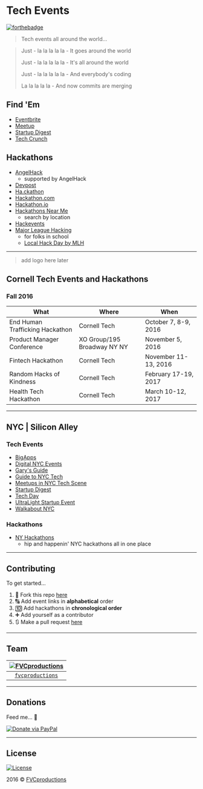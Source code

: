 # Tech Events

[![forthebadge](http://forthebadge.com/images/badges/oooo-kill-em.svg)](http://forthebadge.com)

> Tech events all around the world...

> Just - la la la la la - It goes around the world
>
> Just - la la la la la - It's all around the world
>
> Just - la la la la la - And everybody's coding
>
> La la la la la - And now commits are merging

## Find 'Em

- [Eventbrite](https://www.eventbrite.com)
- [Meetup](http://www.meetup.com/)
- [Startup Digest](https://www.startupdigest.com/)
- [Tech Crunch](http://techcrunch.com/events)

## Hackathons

- [AngelHack](http://angelhack.com/events)
    + supported by AngelHack
- [Devpost](https://devpost.com/hackathons)
- [Ha.ckathon](http://ha.ckathon.com/)
- [Hackathon.com](http://www.hackathon.com/)
- [Hackathon.io](http://www.hackathon.io/events)
- [Hackathons Near Me](http://hackathonsnear.me/)
    + search by location
- [Hackevents](https://hackevents.co/hackathons)
- [Major League Hacking](https://mlh.io/)
    + for folks in school
    + [Local Hack Day by MLH](https://localhackday.mlh.io/)

---

> add logo here later

## Cornell Tech Events and Hackathons

### Fall 2016

What | Where | When
---|---|---
End Human Trafficking Hackathon | Cornell Tech | October 7, 8-9, 2016
Product Manager Conference | XO Group/195 Broadway NY NY | November 5, 2016
Fintech Hackathon | Cornell Tech | November 11-13, 2016
Random Hacks of Kindness | Cornell Tech | February 17-19, 2017
Health Tech Hackathon | Cornell Tech | March 10-12, 2017

---

## NYC | Silicon Alley

### Tech Events

- [BigApps](http://nycbigapps.com/)
- [Digital NYC Events](http://www.digital.nyc/events/search)
- [Gary's Guide](http://garysguide.com/events)
- [Guide to NYC Tech](http://www.slideshare.net/schlaf/guide-to-nyc-tech)
- [Meetups in NYC Tech Scene](http://www.meetup.com/ny-tech)
- [Startup Digest](https://www.startupdigest.com/digests/new-york-city)
- [Tech Day](https://techdayhq.com/new-york)
- [UltraLight Startup Event](http://ultralightstartups.com/)
- [Walkabout NYC](http://walkaboutnyc.com/)

### Hackathons

- [NY Hackathons](http://nyhackathons.com/)
    + hip and happenin' NYC hackathons all in one place

---

## Contributing

To get started...

1. 🍴 Fork this repo [here](https://github.com/fvcproductions/tech-events#fork-destination-box)
2. 🔠 Add event links in **alphabetical** order
3. 🔟 Add hackathons in **chronological order**
3. ➕ Add yourself as a contributor
4. 🔃 Make a pull request [here](https://github.com/fvcproductions/tech-events/compare)

---

## Team

[![FVCproductions](https://avatars1.githubusercontent.com/u/4284691?v=3&s=200)](http://fvcproductions.com) |
:---:|
[`fvcproductions`](http://github.com/fvcproductions) |


---

## Donations

Feed me... 🍕

[![Donate via PayPal](https://raw.github.com/xioTechnologies/PayPal-Button/master/PayPal%20Button.png)](http://paypal.me/fvcproductions)

---

## License

[![License](http://img.shields.io/:license-mit-blue.svg?style=flat-square)](http://badges.mit-license.org)

2016 © [FVCproductions](http://fvcproductions.com)
